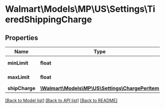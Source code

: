 # Walmart\Models\MP\US\Settings\TieredShippingCharge

## Properties

Name | Type | Description | Notes
------------ | ------------- | ------------- | -------------
**minLimit** | **float** | Minimum Limit |
**maxLimit** | **float** | Maximum Limit |
**shipCharge** | [**\Walmart\Models\MP\US\Settings\ChargePerItem**](ChargePerItem.md) |  | [optional]


[[Back to Model list]](./) [[Back to API list]](../../../../../README.md#supported-apis) [[Back to README]](../../../../../README.md)
